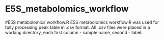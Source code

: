 # E5S_metabolomics_workflow
#E5S metabolomics workflow.R 
E5S metabolomics workflow.R was used for fully processing peak table in .csv format. All .csv files were placed in a working directory, each first column - sample name, second - label.
